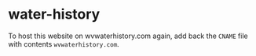 # water-history


To host this website on wvwaterhistory.com again, add back the `CNAME` file with contents `wvwaterhistory.com`.
